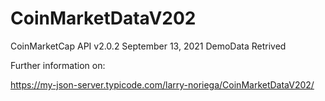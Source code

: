 # CoinMarketDataV202

CoinMarketCap API v2.0.2 September 13, 2021 DemoData Retrived


Further information on:

https://my-json-server.typicode.com/larry-noriega/CoinMarketDataV202/
